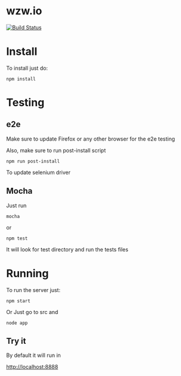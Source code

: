 # wzw.io
[![Build Status](https://travis-ci.org/pxai/wzw.io.svg?branch=master)](https://travis-ci.org/pxai/wzw.io)
# Install
To install just do:
```
npm install
```
# Testing
## e2e
Make sure to update Firefox or any other browser
for the e2e testing

Also, make sure to run post-install script
```
npm run post-install
```

To update selenium driver

## Mocha
Just run 
```
mocha
```
or 
```
npm test
```

It will look for test directory and run the tests files
# Running
To run the server just:
```
npm start
```
Or
Just go to src and
```
node app
```

## Try it

By default it will run in 

[http://localhost:8888](http://localhost:8888 "Localhost")